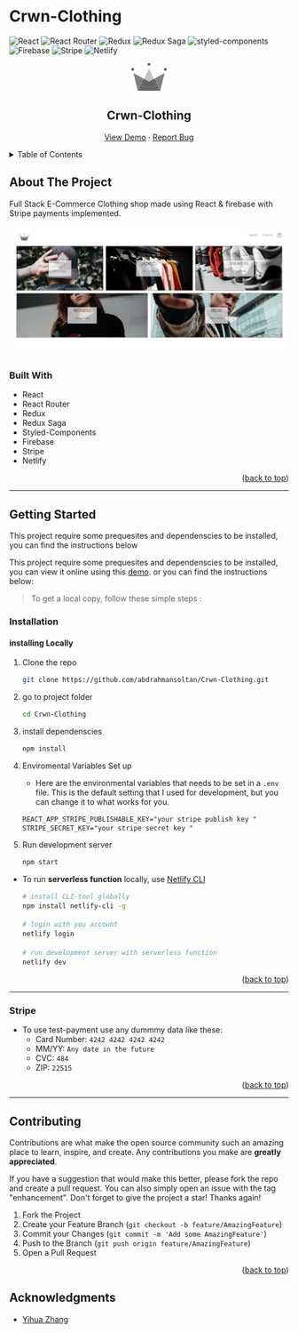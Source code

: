 # Crwn-Clothing

<div id="top"></div>

![React](https://img.shields.io/badge/React-20232A?style=for-the-badge&logo=react&logoColor=61DAFB)
![React Router](https://img.shields.io/badge/React_Router-CA4245?style=for-the-badge&logo=react-router&logoColor=white)
![Redux](https://img.shields.io/badge/Redux-593D88?style=for-the-badge&logo=redux&logoColor=white)
![Redux Saga](https://img.shields.io/badge/Redux%20saga-86D46B?style=for-the-badge&logo=redux%20saga&logoColor=999999)
![styled-components](https://img.shields.io/badge/styled--components-DB7093?style=for-the-badge&logo=styled-components&logoColor=white)
![Firebase](https://img.shields.io/badge/firebase-ffca28?style=for-the-badge&logo=firebase&logoColor=black)
![Stripe](https://img.shields.io/badge/Stripe-626CD9?style=for-the-badge&logo=Stripe&logoColor=white)
![Netlify](https://img.shields.io/badge/Netlify-00C7B7?style=for-the-badge&logo=netlify&logoColor=white)

<!-- PROJECT LOGO -->
<div align="center">

<a href="https://crwn-clothing2-84kv5r500-abdrahmansoltan.vercel.app/">
    <img src="./src/assets/crown.svg" alt="Logo" height="50"  >
  </a>

  <h2 align="center">Crwn-Clothing</h2>

  <p align="center">
  <a href="https://crwn-clothing2-84kv5r500-abdrahmansoltan.vercel.app/">View Demo</a>
    ·
    <a href="https://github.com/abdrahmansoltan/Crwn-Clothing/issues">Report Bug</a>
  </p>
</div>

<!-- TABLE OF CONTENTS -->
<details>
  <summary>Table of Contents</summary>
  <ol>
    <li>
      <a href="#about-the-project">About The Project</a>
      <ul>
        <li><a href="#built-with">Built With</a></li>
      </ul>
    </li>
    <li>
      <a href="#getting-started">Getting Started</a>
      <ul>
        <li><a href="#installation">Installation</a></li>
        <li><a href="#stripe">Stripe</a></li>
      </ul>
    </li>
    <li><a href="#contributing">Contributing</a></li>
    <li><a href="#acknowledgments">Acknowledgments</a></li>
  </ol>
</details>

<!-- ABOUT THE PROJECT -->

## About The Project

Full Stack E-Commerce Clothing shop made using React & firebase with Stripe payments implemented.

![Preview](./src/assets/Preview.PNG)

### Built With

- React
- React Router
- Redux
- Redux Saga
- Styled-Components
- Firebase
- Stripe
- Netlify

<p align="right">(<a href="#top">back to top</a>)</p>

---

<!-- GETTING STARTED -->

## Getting Started

This project require some prequesites and dependenscies to be installed, you can find the instructions below

This project require some prequesites and dependenscies to be installed, you can view it online using this [demo](https://crwn-clothing2-84kv5r500-abdrahmansoltan.vercel.app/). or you can find the instructions below:

> To get a local copy, follow these simple steps :

### Installation

#### installing Locally

1. Clone the repo
   ```sh
   git clone https://github.com/abdrahmansoltan/Crwn-Clothing.git
   ```
2. go to project folder

   ```sh
   cd Crwn-Clothing
   ```

3. install dependenscies

   ```bash
   npm install
   ```

4. Enviromental Variables Set up

   - Here are the environmental variables that needs to be set in a `.env` file. This is the default setting that I used for development, but you can change it to what works for you.

   ```
   REACT_APP_STRIPE_PUBLISHABLE_KEY="your stripe publish key "
   STRIPE_SECRET_KEY="your stripe secret key "
   ```

5. Run development server

   ```sh
   npm start
   ```

- To run **serverless function** locally, use [Netlify CLI](https://docs.netlify.com/cli/get-started/)

  ```sh
  # install CLI-tool globally
  npm install netlify-cli -g

  # login with you account
  netlify login

  # run development server with serverless function
  netlify dev
  ```

<p align="right">(<a href="#top">back to top</a>)</p>

---

### Stripe

- To use test-payment use any dummmy data like these:
  - Card Number: `4242 4242 4242 4242`
  - MM/YY: `Any date in the future`
  - CVC: `484`
  - ZIP: `22515`

<p align="right">(<a href="#top">back to top</a>)</p>

---

<!-- CONTRIBUTING -->

## Contributing

Contributions are what make the open source community such an amazing place to learn, inspire, and create. Any contributions you make are **greatly appreciated**.

If you have a suggestion that would make this better, please fork the repo and create a pull request. You can also simply open an issue with the tag "enhancement".
Don't forget to give the project a star! Thanks again!

1. Fork the Project
2. Create your Feature Branch (`git checkout -b feature/AmazingFeature`)
3. Commit your Changes (`git commit -m 'Add some AmazingFeature'`)
4. Push to the Branch (`git push origin feature/AmazingFeature`)
5. Open a Pull Request

<p align="right">(<a href="#top">back to top</a>)</p>

<!-- ACKNOWLEDGMENTS -->

## Acknowledgments

- [Yihua Zhang](https://github.com/ZhangMYihua)
